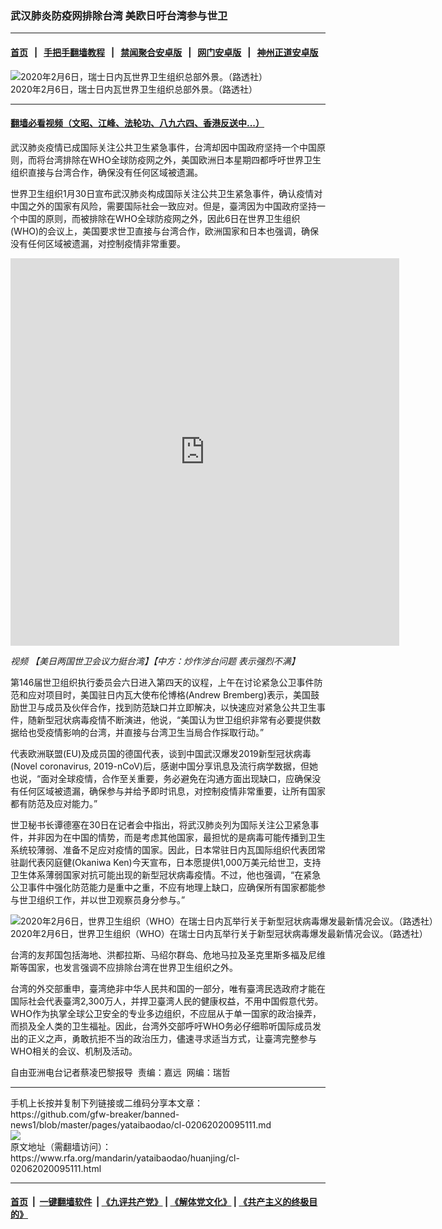 ### 武汉肺炎防疫网排除台湾  美欧日吁台湾参与世卫
------------------------

#### [首页](https://github.com/gfw-breaker/banned-news1/blob/master/README.md) &nbsp;&nbsp;|&nbsp;&nbsp; [手把手翻墙教程](https://github.com/gfw-breaker/guides/wiki) &nbsp;&nbsp;|&nbsp;&nbsp; [禁闻聚合安卓版](https://github.com/gfw-breaker/bn-android) &nbsp;&nbsp;|&nbsp;&nbsp; [网门安卓版](https://github.com/oGate2/oGate) &nbsp;&nbsp;|&nbsp;&nbsp; [神州正道安卓版](https://github.com/SzzdOgate/update) 



<div id="headerimg">
 <img alt="2020年2月6日，瑞士日内瓦世界卫生组织总部外景。（路透社）" src="https://www.rfa.org/mandarin/yataibaodao/huanjing/cl-02062020095111.html/2020-02-06T100403Z_152083753_RC2YUE9PCE60_RTRMADP_3_CHINA-HEALTH-WHO-USA.JPG/@@images/ce7d1270-9122-4d36-aac5-7ebee74736b1.jpeg" title="2020年2月6日，瑞士日内瓦世界卫生组织总部外景。（路透社）"/>
 <div id="headerimgcontents">
  <div id="headerimgcaption">
   <span>
    2020年2月6日，瑞士日内瓦世界卫生组织总部外景。（路透社）
   </span>
   <!-- zoomattribute -->
  </div>
  <!-- headerimgcaption -->
 </div>
 <!-- headerimagecontents -->
</div>

<hr/>


#### [翻墙必看视频（文昭、江峰、法轮功、八九六四、香港反送中...）](http://167.172.214.107/home.html)

<div id="storytext">
 <div>
  <div class="slot_header">
  </div>
 </div>
 <p>
 </p>
 <p>
  武汉肺炎疫情已成国际关注公共卫生紧急事件，台湾却因中国政府坚持一个中国原则，而将台湾排除在WHO全球防疫网之外，美国欧洲日本星期四都呼吁世界卫生组织直接与台湾合作，确保没有任何区域被遗漏。
 </p>
 <p>
  世界卫生组织1月30日宣布武汉肺炎构成国际关注公共卫生紧急事件，确认疫情对中国之外的国家有风险，需要国际社会一致应对。但是，臺湾因为中国政府坚持一个中国的原则，而被排除在WHO全球防疫网之外，因此6日在世界卫生组织(WHO)的会议上，美国要求世卫直接与台湾合作，欧洲国家和日本也强调，确保没有任何区域被遗漏，对控制疫情非常重要。
 </p>
 <p>
 </p>
 <p>
 </p>
 <p>
  <iframe frameborder="0" height="620" scrolling="no" src="https://www.facebook.com/plugins/video.php?href=https%3A%2F%2Fwww.facebook.com%2FRFAChinese%2Fvideos%2F912947722473865%2F&amp;show_text=0&amp;width=622" width="622">
  </iframe>
 </p>
 <p>
  <i>
   视频
   <span>
    <span title="【美日两国世卫会议力挺台湾】 【中方：炒作涉台问题  表示强烈不满】">
     【美日两国世卫会议力挺台湾】【中方：炒作涉台问题  表示强烈不满】
    </span>
   </span>
  </i>
 </p>
 <p>
 </p>
 <p>
  第146届世卫组织执行委员会六日进入第四天的议程，上午在讨论紧急公卫事件防范和应对项目时，美国驻日内瓦大使布伦博格(Andrew Bremberg)表示，美国鼓励世卫与成员及伙伴合作，找到防范缺口并立即解决，以快速应对紧急公共卫生事件，随新型冠状病毒疫情不断演进，他说，“美国认为世卫组织非常有必要提供数据给也受疫情影响的台湾，并直接与台湾卫生当局合作採取行动。”
 </p>
 <p>
  代表欧洲联盟(EU)及成员国的德国代表，谈到中国武汉爆发2019新型冠状病毒(Novel coronavirus, 2019-nCoV)后，感谢中国分享讯息及流行病学数据，但她也说，“面对全球疫情，合作至关重要，务必避免在沟通方面出现缺口，应确保没有任何区域被遗漏，确保参与并给予即时讯息，对控制疫情非常重要，让所有国家都有防范及应对能力。”
 </p>
 <p>
  世卫秘书长谭德塞在30日在记者会中指出，将武汉肺炎列为国际关注公卫紧急事件，并非因为在中国的情势，而是考虑其他国家，最担忧的是病毒可能传播到卫生系统较薄弱、准备不足应对疫情的国家。因此，日本常驻日内瓦国际组织代表团常驻副代表冈庭健(Okaniwa Ken)今天宣布，日本愿提供1,000万美元给世卫，支持卫生体系薄弱国家对抗可能出现的新型冠状病毒疫情。不过，他也强调，“在紧急公卫事件中强化防范能力是重中之重，不应有地理上缺口，应确保所有国家都能参与世卫组织工作，并以世卫观察员身分参与。”
 </p>
 <p>
 </p>
 <p>
  <div class="image-inline captioned" style="width:1500px;">
   <div style="width:1500px;">
    <img alt="2020年2月6日，世界卫生组织（WHO）在瑞士日内瓦举行关于新型冠状病毒爆发最新情况会议。（路透社）" src="https://www.rfa.org/mandarin/yataibaodao/huanjing/cl-02062020095111.html/2020-02-06T100356Z_1621011665_RC2YUE9C796A_RTRMADP_3_CHINA-HEALTH-WHO-USA.JPG" title="2020年2月6日，世界卫生组织（WHO）在瑞士日内瓦举行关于新型冠状病毒爆发最新情况会议。（路透社）"/>
   </div>
   <div class="image-caption">
    <span style="width:1500px;">
     2020年2月6日，世界卫生组织（WHO）在瑞士日内瓦举行关于新型冠状病毒爆发最新情况会议。（路透社）
    </span>
    <span class="copyright">
    </span>
   </div>
  </div>
 </p>
 <p>
  台湾的友邦国包括海地、洪都拉斯、马绍尔群岛、危地马拉及圣克里斯多福及尼维斯等国家，也发言强调不应排除台湾在世界卫生组织之外。
 </p>
 <p>
  台湾的外交部重申，臺湾绝非中华人民共和国的一部分，唯有臺湾民选政府才能在国际社会代表臺湾2,300万人，并捍卫臺湾人民的健康权益，不用中国假意代劳。WHO作为执掌全球公卫安全的专业多边组织，不应屈从于单一国家的政治操弄，而损及全人类的卫生福祉。因此，台湾外交部呼吁WHO务必仔细聆听国际成员发出的正义之声，勇敢抗拒不当的政治压力，儘速寻求适当方式，让臺湾完整参与WHO相关的会议、机制及活动。
 </p>
 <p>
 </p>
 <p>
  自由亚洲电台记者蔡凌巴黎报导  责编：嘉远  网编：瑞哲
 </p>
</div>

<hr/>
手机上长按并复制下列链接或二维码分享本文章：<br/>
https://github.com/gfw-breaker/banned-news1/blob/master/pages/yataibaodao/cl-02062020095111.md <br/>
<a href='https://github.com/gfw-breaker/banned-news1/blob/master/pages/yataibaodao/cl-02062020095111.md'><img src='https://github.com/gfw-breaker/banned-news1/blob/master/pages/yataibaodao/cl-02062020095111.md.png'/></a> <br/>
原文地址（需翻墙访问）：https://www.rfa.org/mandarin/yataibaodao/huanjing/cl-02062020095111.html


------------------------
#### [首页](https://github.com/gfw-breaker/banned-news1/blob/master/README.md) &nbsp;|&nbsp; [一键翻墙软件](https://github.com/gfw-breaker/nogfw/blob/master/README.md) &nbsp;| [《九评共产党》](https://github.com/gfw-breaker/9ping.md/blob/master/README.md#九评之一评共产党是什么) | [《解体党文化》](https://github.com/gfw-breaker/jtdwh.md/blob/master/README.md) | [《共产主义的终极目的》](https://github.com/gfw-breaker/gczydzjmd.md/blob/master/README.md)


<img src='http://gfw-breaker.win/banned-news/pages/yataibaodao/cl-02062020095111.md' width='0px' height='0px'/>